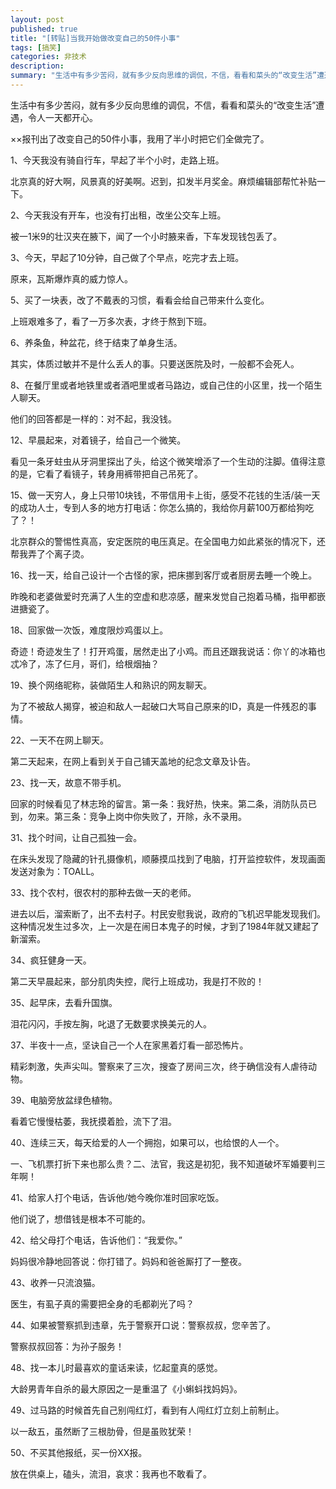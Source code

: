 ```yaml
---
layout: post
published: true
title: "[转贴]当我开始做改变自己的50件小事"
tags: [搞笑]
categories: 非技术    
description: 
summary: "生活中有多少苦闷，就有多少反向思维的调侃，不信，看看和菜头的“改变生活”遭遇，令人一天都开心。 ××报刊出了改变自己的50件小事，我用了半小时把它们全做完了。 1、今天我没有骑自行车，早起了半个小时，走路上班。 北京真的好大啊，风景真的好美"
---
```

生活中有多少苦闷，就有多少反向思维的调侃，不信，看看和菜头的“改变生活”遭遇，令人一天都开心。

××报刊出了改变自己的50件小事，我用了半小时把它们全做完了。

1、今天我没有骑自行车，早起了半个小时，走路上班。

北京真的好大啊，风景真的好美啊。迟到，扣发半月奖金。麻烦编辑部帮忙补贴一下。

2、今天我没有开车，也没有打出租，改坐公交车上班。

被一1米9的壮汉夹在腋下，闻了一个小时腋来香，下车发现钱包丢了。

3、今天，早起了10分钟，自己做了个早点，吃完才去上班。

原来，瓦斯爆炸真的威力惊人。

5、买了一块表，改了不戴表的习惯，看看会给自己带来什么变化。

上班艰难多了，看了一万多次表，才终于熬到下班。

6、养条鱼，种盆花，终于结束了单身生活。

其实，体质过敏并不是什么丢人的事。只要送医院及时，一般都不会死人。

8、在餐厅里或者地铁里或者酒吧里或者马路边，或自己住的小区里，找一个陌生人聊天。

他们的回答都是一样的：对不起，我没钱。

12、早晨起来，对着镜子，给自己一个微笑。

看见一条牙蛀虫从牙洞里探出了头，给这个微笑增添了一个生动的注脚。值得注意的是，它看了看镜子，转身用裤带把自己吊死了。

15、做一天穷人，身上只带10块钱，不带信用卡上街，感受不花钱的生活/装一天的成功人士，专到人多的地方打电话：你怎么搞的，我给你月薪100万都给狗吃了？！

北京群众的警惕性真高，安定医院的电压真足。在全国电力如此紧张的情况下，还帮我弄了个离子烫。

16、找一天，给自己设计一个古怪的家，把床挪到客厅或者厨房去睡一个晚上。

昨晚和老婆做爱时充满了人生的空虚和悲凉感，醒来发觉自己抱着马桶，指甲都嵌进搪瓷了。

18、回家做一次饭，难度限炒鸡蛋以上。

奇迹！奇迹发生了！打开鸡蛋，居然走出了小鸡。而且还跟我说话：你丫的冰箱也忒冷了，冻了仨月，哥们，给根烟抽？

19、换个网络昵称，装做陌生人和熟识的网友聊天。

为了不被敌人揭穿，被迫和敌人一起破口大骂自己原来的ID，真是一件残忍的事情。

22、一天不在网上聊天。

第二天起来，在网上看到关于自己铺天盖地的纪念文章及讣告。

23、找一天，故意不带手机。

回家的时候看见了林志玲的留言。第一条：我好热，快来。第二条，消防队员已到，勿来。第三条：竞争上岗中你失败了，开除，永不录用。

31、找个时间，让自己孤独一会。

在床头发现了隐藏的针孔摄像机，顺藤摸瓜找到了电脑，打开监控软件，发现画面发送对象为：TOALL。

33、找个农村，很农村的那种去做一天的老师。

进去以后，溜索断了，出不去村子。村民安慰我说，政府的飞机迟早能发现我们。这种情况发生过多次，上一次是在闹日本鬼子的时候，才到了1984年就又建起了新溜索。

34、疯狂健身一天。

第二天早晨起来，部分肌肉失控，爬行上班成功，我是打不败的！

35、起早床，去看升国旗。

泪花闪闪，手按左胸，叱退了无数要求换美元的人。

37、半夜十一点，坚诀自己一个人在家黑着灯看一部恐怖片。

精彩刺激，失声尖叫。警察来了三次，搜查了房间三次，终于确信没有人虐待动物。

39、电脑旁放盆绿色植物。

看着它慢慢枯萎，我抚摸着脸，流下了泪。

40、连续三天，每天给爱的人一个拥抱，如果可以，也给恨的人一个。

一、飞机票打折下来也那么贵？二、法官，我这是初犯，我不知道破坏军婚要判三年啊！

41、给家人打个电话，告诉他/她今晚你准时回家吃饭。

他们说了，想借钱是根本不可能的。

42、给父母打个电话，告诉他们：“我爱你。”

妈妈很冷静地回答说：你打错了。妈妈和爸爸厮打了一整夜。

43、收养一只流浪猫。

医生，有虱子真的需要把全身的毛都剃光了吗？

44、如果被警察抓到违章，先于警察开口说：警察叔叔，您辛苦了。

警察叔叔回答：为孙子服务！

48、找一本儿时最喜欢的童话来读，忆起童真的感觉。

大龄男青年自杀的最大原因之一是重温了《小蝌蚪找妈妈》。

49、过马路的时候首先自己别闯红灯，看到有人闯红灯立刻上前制止。

以一敌五，虽然断了三根肋骨，但是虽败犹荣！

50、不买其他报纸，买一份XX报。

放在供桌上，磕头，流泪，哀求：我再也不敢看了。